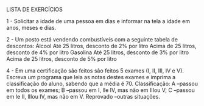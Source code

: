 LISTA DE EXERCÍCIOS

1 - Solicitar a idade de uma pessoa em dias e informar na tela a idade em anos, meses e dias. 


2 - Um posto está vendendo combustíveis com a seguinte tabela de descontos: 
            Álcool      Até 25 litros, desconto de 2% por litro
                        Acima de 25 litros, desconto de 4% por litro
            Gasolina    Até 25 litros, desconto de 3% por litro
                        Acima de 25 litros, desconto de 5% por litro 


4 - Em uma certificação são feitos são feitos 5 exames (I, II, III, IV e V). 
            Escreva um programa que leia as notas destes exames e imprima a classificação do aluno, sabendo que a média é 70.
            Classificação:
            A –passou em todos os exames;
            B –passou em I, IIe IV, mas não em IIIou V;
            C –passou em Ie II, IIIou IV, mas não em V.
            Reprovado –outras situações. 


